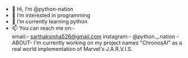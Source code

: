 - 👋 Hi, I’m @python-nation
- 👀 I’m interested in programming
- 🌱 I’m currently learning python
- 📫 You can reach me on:-  
     email:- sarthaksinha526@gmail.com
     instagram:- @python._.nation
-ABOUT- 
     I'm currently working on my project names "ChronosAI" as a real world implementation of Marvel's J.A.R.V.I.S.
